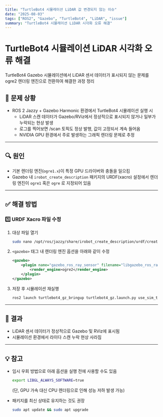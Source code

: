 ```yaml
---
title: "TurtleBot4 시뮬레이션 LiDAR 값 변경되지 않는 이슈"
date: "2025-08-03"
tags: ["ROS2", "Gazebo", "TurtleBot4", "LiDAR", "issue"]
summary: "TurtleBot4 시뮬레이션 LiDAR 시각화 오류 해결"
---
```


# TurtleBot4 시뮬레이션 LiDAR 시각화 오류 해결

TurtleBot4 Gazebo 시뮬레이션에서 LiDAR 센서 데이터가 표시되지 않는 문제를 ogre2 렌더링 엔진으로 전환하여 해결한 과정 정리

## 📌 문제 상황

- ROS 2 Jazzy + Gazebo Harmonic 환경에서 TurtleBot4 시뮬레이션 실행 시
  - LiDAR 스캔 데이터가 Gazebo/RViz에서 정상적으로 표시되지 않거나 일부가 누락되는 현상 발생
  - 로그를 찍어보면 /scan 토픽도 정상 발행, 값이 고정되서 계속 들어옴
  - NVIDIA GPU 환경에서 주로 발생하는 그래픽 렌더링 문제로 추정

---

## 🔍 원인

- 기본 렌더링 엔진(`ogre1.x`)이 특정 GPU 드라이버와 충돌을 일으킴
- Gazebo 내 `irobot_create_description` 패키지의 URDF(xacro) 설정에서 렌더링 엔진이 `ogre1` 혹은 `ogre` 로 지정되어 있음

---

## ✅ 해결 방법

### 1️⃣ URDF Xacro 파일 수정

1. 대상 파일 열기

   ```zsh
   sudo nano /opt/ros/jazzy/share/irobot_create_description/urdf/create3.urdf.xacro
   ```

2. `<gazebo>` 태그 내 렌더링 엔진 옵션을 아래와 같이 수정

   ```xml
   <gazebo>
       <plugin name="gazebo_ros_ray_sensor" filename="libgazebo_ros_ray_sensor.so">
           <render_engine>ogre2</render_engine>
       </plugin>
   </gazebo>
   ```

3. 저장 후 시뮬레이션 재실행

   ```zsh
   ros2 launch turtlebot4_gz_bringup turtlebot4_gz.launch.py use_sim_time:=true
   ```

---

## 🎯 결과

- LiDAR 센서 데이터가 정상적으로 Gazebo 및 RViz에 표시됨
- 시뮬레이션 환경에서 라이다 스캔 누락 현상 사라짐

---

## 💡 참고

- 임시 우회 방법으로 아래 옵션을 실행 전에 사용할 수도 있음

  ```zsh
  export LIBGL_ALWAYS_SOFTWARE=true
  ```

  (단, GPU 가속 대신 CPU 렌더링으로 인해 성능 저하 발생 가능)

- 패키지를 최신 상태로 유지하는 것도 권장

  ```zsh
  sudo apt update && sudo apt upgrade
  ```
